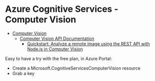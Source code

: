 # Azure Cognitive Services - Computer Vision

- [Computer Vision](https://azure.microsoft.com/en-us/services/cognitive-services/computer-vision/)
  - [Computer Vision API Documentation](https://docs.microsoft.com/en-us/azure/cognitive-services/computer-vision/)
    - [Quickstart: Analyze a remote image using the REST API with Node.js in Computer Vision](https://docs.microsoft.com/en-us/azure/cognitive-services/computer-vision/QuickStarts/node-analyze)

Easy to have a try with the free plan, in Azure Portal:

- Create a Microsoft.CognitiveServicesComputerVision resource
- Grab a key
